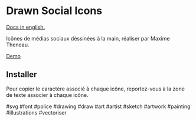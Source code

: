 # Drawn Social Icons

[Docs in english.](./README.md)

Icônes de médias sociaux déssinées à la main, réaliser par Maxime Theneau.

[Demo](https://maximetheneau.github.io/Icons-by-Theneau-Maxime/demo-files/demo.html )


## Installer

Pour copier le caractère associé à chaque icône, reportez-vous à la zone de texte associer à chaque icône.

#svg #font #police #drawing #draw #art #artist #sketch #artwork #painting #illustrations #vectoriser
